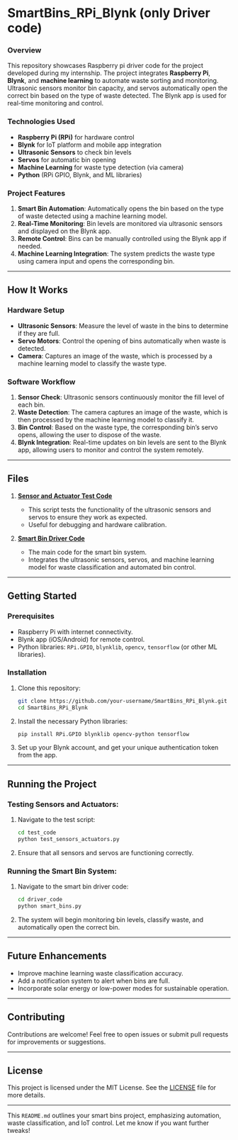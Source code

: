 
# SmartBins_RPi_Blynk (only Driver code)

### Overview
This repository showcases Raspberry pi driver code for the project developed during my internship. The project integrates **Raspberry Pi**, **Blynk**, and **machine learning** to automate waste sorting and monitoring. Ultrasonic sensors monitor bin capacity, and servos automatically open the correct bin based on the type of waste detected. The Blynk app is used for real-time monitoring and control.

### Technologies Used
- **Raspberry Pi (RPi)** for hardware control
- **Blynk** for IoT platform and mobile app integration
- **Ultrasonic Sensors** to check bin levels
- **Servos** for automatic bin opening
- **Machine Learning** for waste type detection (via camera)
- **Python** (RPi GPIO, Blynk, and ML libraries)

### Project Features
1. **Smart Bin Automation**: Automatically opens the bin based on the type of waste detected using a machine learning model.
2. **Real-Time Monitoring**: Bin levels are monitored via ultrasonic sensors and displayed on the Blynk app.
3. **Remote Control**: Bins can be manually controlled using the Blynk app if needed.
4. **Machine Learning Integration**: The system predicts the waste type using camera input and opens the corresponding bin.

---

## How It Works

### Hardware Setup
- **Ultrasonic Sensors**: Measure the level of waste in the bins to determine if they are full.
- **Servo Motors**: Control the opening of bins automatically when waste is detected.
- **Camera**: Captures an image of the waste, which is processed by a machine learning model to classify the waste type.

### Software Workflow
1. **Sensor Check**: Ultrasonic sensors continuously monitor the fill level of each bin.
2. **Waste Detection**: The camera captures an image of the waste, which is then processed by the machine learning model to classify it.
3. **Bin Control**: Based on the waste type, the corresponding bin’s servo opens, allowing the user to dispose of the waste.
4. **Blynk Integration**: Real-time updates on bin levels are sent to the Blynk app, allowing users to monitor and control the system remotely.

---

## Files

1. [**Sensor and Actuator Test Code**](./test_code)
   - This script tests the functionality of the ultrasonic sensors and servos to ensure they work as expected.
   - Useful for debugging and hardware calibration.

2. [**Smart Bin Driver Code**](./driver_code)
   - The main code for the smart bin system.
   - Integrates the ultrasonic sensors, servos, and machine learning model for waste classification and automated bin control.

---

## Getting Started

### Prerequisites
- Raspberry Pi with internet connectivity.
- Blynk app (iOS/Android) for remote control.
- Python libraries: `RPi.GPIO`, `blynklib`, `opencv`, `tensorflow` (or other ML libraries).

### Installation
1. Clone this repository:
    ```bash
    git clone https://github.com/your-username/SmartBins_RPi_Blynk.git
    cd SmartBins_RPi_Blynk
    ```

2. Install the necessary Python libraries:
    ```bash
    pip install RPi.GPIO blynklib opencv-python tensorflow
    ```

3. Set up your Blynk account, and get your unique authentication token from the app.

---

## Running the Project

### Testing Sensors and Actuators:
1. Navigate to the test script:
   ```bash
   cd test_code
   python test_sensors_actuators.py
   ```

2. Ensure that all sensors and servos are functioning correctly.

### Running the Smart Bin System:
1. Navigate to the smart bin driver code:
   ```bash
   cd driver_code
   python smart_bins.py
   ```

2. The system will begin monitoring bin levels, classify waste, and automatically open the correct bin.

---

## Future Enhancements
- Improve machine learning waste classification accuracy.
- Add a notification system to alert when bins are full.
- Incorporate solar energy or low-power modes for sustainable operation.

---

## Contributing
Contributions are welcome! Feel free to open issues or submit pull requests for improvements or suggestions.

---

## License
This project is licensed under the MIT License. See the [LICENSE](./LICENSE) file for more details.

---

This `README.md` outlines your smart bins project, emphasizing automation, waste classification, and IoT control. Let me know if you want further tweaks!
